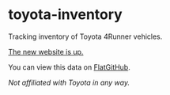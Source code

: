 # toyota-inventory

Tracking inventory of Toyota 4Runner vehicles. 

[The new website is up.](https://t4r.major.io/)

You can view this data on [FlatGitHub](https://flatgithub.com/major/toyota-inventory?filename=vehicles.json).

_Not affiliated with Toyota in any way._

